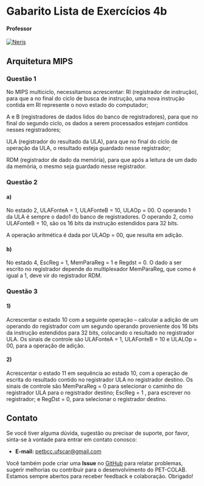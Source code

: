 # Gabarito Lista de Exercícios 4b

#### Professor
[![Neris](https://img.shields.io/badge/Luciano_Neris-%2300599C.svg?style=for-the-badge&logo=GoogleScholar&logoColor=white)](https://site.dc.ufscar.br/docente/5cee7e5d48365a001679f750)


## Arquitetura MIPS

### Questão 1 

No MIPS multiciclo, necessitamos acrescentar:
RI (registrador de instrução), para que a no final do ciclo de busca de instrução, uma nova instrução contida em RI represente o novo estado do computador;

A e B (registradores de dados lidos do banco de registradores), para que no final do segundo ciclo, os dados a serem processados estejam contidos nesses registradores;

ULA (registrador do resultado da ULA), para que no final do ciclo de operação da ULA, o resultado esteja
guardado nesse registrador;


RDM (registrador de dado da memória), para que após a leitura de um dado da memória, o mesmo seja
guardado nesse registrador.


### Questão 2 

#### a) 
No estado 2, ULAFonteA = 1, ULAFonteB = 10, ULAOp = 00. O operando 1 da ULA é sempre o dado1 do banco de registradores. O operando 2, como ULAFonteB = 10, são os 16 bits da instrução estendidos para 32 bits.

A operação aritmética é dada por ULAOp = 00, que resulta em adição.

#### b) 
No estado 4, EscReg = 1, MemParaReg = 1 e Regdst = 0. O dado a ser escrito no registrador depende do multiplexador MemParaReg, que como é igual a 1, deve vir do registrador RDM.

### Questão 3 

#### 1)

Acrescentar o estado 10 com a seguinte operação – calcular a adição de um operando do registrador com um segundo operando proveniente dos 16 bits da instrução estendidos para 32 bits, colocando o resultado no registrador ULA. Os sinais de controle são ULAFonteA = 1, ULAFonteB = 10 e ULALOp = 00, para a operação de adição.

#### 2) 

Acrescentar o estado 11 em sequência ao estado 10, com a operação de escrita do resultado contido no registrador ULA no registrador destino. Os sinais de controle são MemParaReg = 0 para selecionar o caminho do registrador ULA para o registrador destino; EscReg = 1 , para escrever no registrador; e RegDst = 0, para selecionar o registrador destino.

## Contato

Se você tiver alguma dúvida, sugestão ou precisar de suporte, por favor, sinta-se à vontade para entrar em contato conosco:

- **E-mail:** petbcc.ufscar@gmail.com

Você também pode criar uma **Issue** no [GitHub](https://github.com/petbccufscar/pet-colab/issues) para relatar problemas, sugerir melhorias ou contribuir para o desenvolvimento do PET-COLAB. Estamos sempre abertos para receber feedback e colaboração. Obrigado!